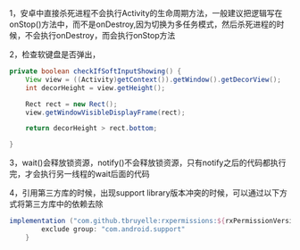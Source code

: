 1，安卓中直接杀死进程不会执行Activity的生命周期方法，一般建议把逻辑写在onStop()方法中，而不是onDestroy,因为切换为多任务模式，然后杀死进程的时候，不会执行onDestroy，而会执行onStop方法

2，检查软键盘是否弹出，
```java
private boolean checkIfSoftInputShowing() {
​    View view = ((Activity)getContext()).getWindow().getDecorView();
​    int decorHeight = view.getHeight();

    Rect rect = new Rect();
    view.getWindowVisibleDisplayFrame(rect);

    return decorHeight > rect.bottom;

}
```
3，wait()会释放锁资源，notify()不会释放锁资源，只有notify之后的代码都执行完，才会执行另一线程的wait后面的代码

4，引用第三方库的时候，出现support library版本冲突的时候，可以通过以下方式将第三方库中的依赖去除

```groovy
implementation ("com.github.tbruyelle:rxpermissions:${rxPermissionVersion}"){
        exclude group: "com.android.support"
    }
```

